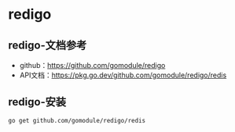 # redigo

## redigo-文档参考

- github：https://github.com/gomodule/redigo
- API文档：https://pkg.go.dev/github.com/gomodule/redigo/redis

## redigo-安装
```bash
go get github.com/gomodule/redigo/redis
```